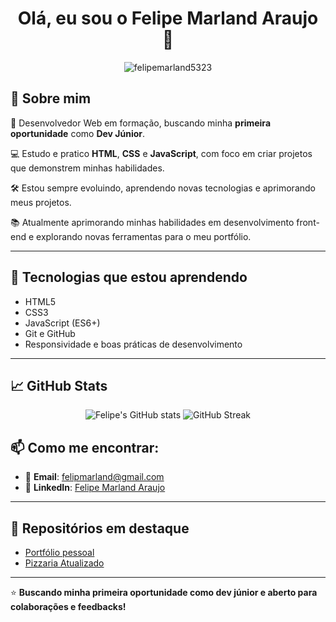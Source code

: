 <h1 align="center">Olá, eu sou o Felipe Marland Araujo 👋</h1>

<p align="center">
  <img src="https://komarev.com/ghpvc/?username=felipemarland5323&label=Profile%20views&color=0e75b6&style=flat" alt="felipemarland5323" />
</p>

## 🚀 Sobre mim

🎯 Desenvolvedor Web em formação, buscando minha **primeira oportunidade** como **Dev Júnior**.

💻 Estudo e pratico **HTML**, **CSS** e **JavaScript**, com foco em criar projetos que demonstrem minhas habilidades.

🛠️ Estou sempre evoluindo, aprendendo novas tecnologias e aprimorando meus projetos.

📚 Atualmente aprimorando minhas habilidades em desenvolvimento front-end e explorando novas ferramentas para o meu portfólio.

---

## 🔧 Tecnologias que estou aprendendo

- HTML5
- CSS3
- JavaScript (ES6+)
- Git e GitHub
- Responsividade e boas práticas de desenvolvimento

---

## 📈 GitHub Stats

<p align="center">
  <img src="https://github-readme-stats.vercel.app/api?username=felipmarland5323&show_icons=true&theme=radical" alt="Felipe's GitHub stats" />
  <img src="https://github-readme-streak-stats.herokuapp.com/?user=felipmarland5323&theme=radical" alt="GitHub Streak" />
</p>


## 📫 Como me encontrar:

- 📧 **Email**: felipmarland@gmail.com
- 💼 **LinkedIn**: [Felipe Marland Araujo](https://www.linkedin.com/in/felipe-marland-araujo-3a9660210/)

---

## 🚀 Repositórios em destaque

- [Portfólio pessoal](https://github.com/felipmarland5323/portfolio_felipemarland)
- [Pizzaria Atualizado](https://github.com/felipmarland5323/pizzaria-atualizado)

---

⭐️ **Buscando minha primeira oportunidade como dev júnior e aberto para colaborações e feedbacks!**

